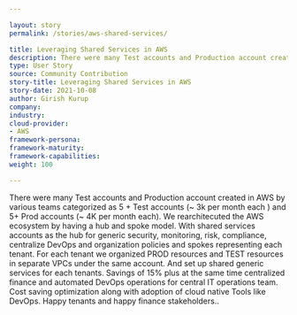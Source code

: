 ```yaml
---

layout: story
permalink: /stories/aws-shared-services/

title: Leveraging Shared Services in AWS
description: There were many Test accounts and Production account created in AWS by various teams categorized as 5 + Test accounts (~ 3k per month each ).
type: User Story
source: Community Contribution
story-title: Leveraging Shared Services in AWS
story-date: 2021-10-08
author: Girish Kurup
company: 
industry: 
cloud-provider: 
- AWS
framework-persona:
framework-maturity:
framework-capabilities:
weight: 100

---
```


There were many Test accounts and Production account created in AWS by various teams categorized as 5 + Test accounts (~ 3k per month each ) and 5+ Prod accounts (~ 4K per month each). We rearchitecuted the AWS ecosystem by having a hub and spoke model. With shared services accounts as the hub for generic security, monitoring, risk, compliance, centralize DevOps and organization policies and spokes representing each tenant. For each tenant we organized PROD resources and TEST resources in separate VPCs under the same account. And set up shared generic services for each tenants. Savings of 15% plus at the same time centralized finance  and automated DevOps operations for central IT operations team. Cost saving optimization along with adoption of cloud native Tools like DevOps. Happy tenants and happy finance stakeholders..
 

